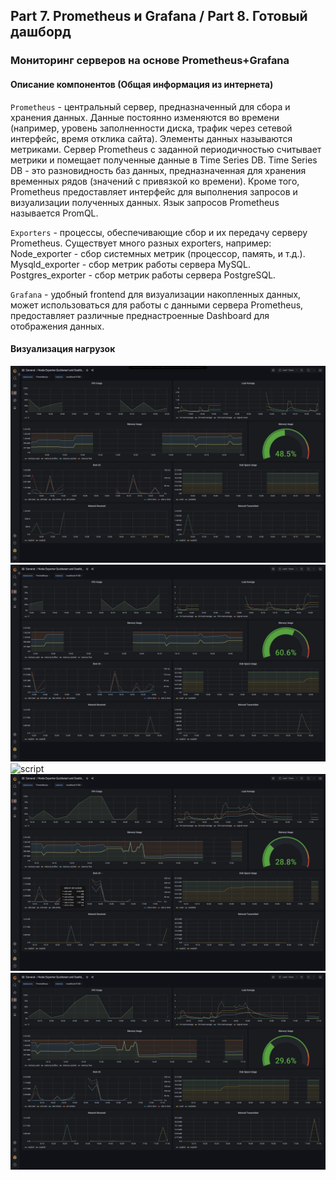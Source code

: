 ## Part 7. Prometheus и Grafana / Part 8. Готовый дашборд

### Мониторинг серверов на основе Prometheus+Grafana

#### **Описание компонентов (Общая информация из интернета)**

`Prometheus` - центральный сервер, предназначенный для сбора и хранения данных. Данные постоянно изменяются во времени (например, уровень заполненности диска, трафик через сетевой интерфейс, время отклика сайта). Элементы данных называются метриками. Сервер Prometheus с заданной периодичностью считывает метрики и помещает полученные данные в Time Series DB. Time Series DB - это разновидность баз данных, предназначенная для хранения временных рядов (значений с привязкой ко времени). Кроме того, Prometheus предоставляет интерфейс для выполнения запросов и визуализации полученных данных. Язык запросов Prometheus называется PromQL.

`Exporters` - процессы, обеспечивающие сбор и их передачу серверу Prometheus. Существует много разных exporters, например:
    Node_exporter - сбор системных метрик (процессор, память, и т.д.).
    Mysqld_exporter - сбор метрик работы сервера MySQL.
    Postgres_exporter - сбор метрик работы сервера PostgreSQL.

`Grafana` - удобный frontend для визуализации накопленных данных, может использоваться для работы с данными сервера Prometheus, предоставляет различные преднастроенные Dashboard для отображения данных.

#### **Визуализация нагрузок**

![script](./images/simple_grafana.png)
![script](./images/under_progress.png)
![script](./images/iperf3.png)
![script](./images/iperf3_2.png)
![script](./images/iperf3_3.png)